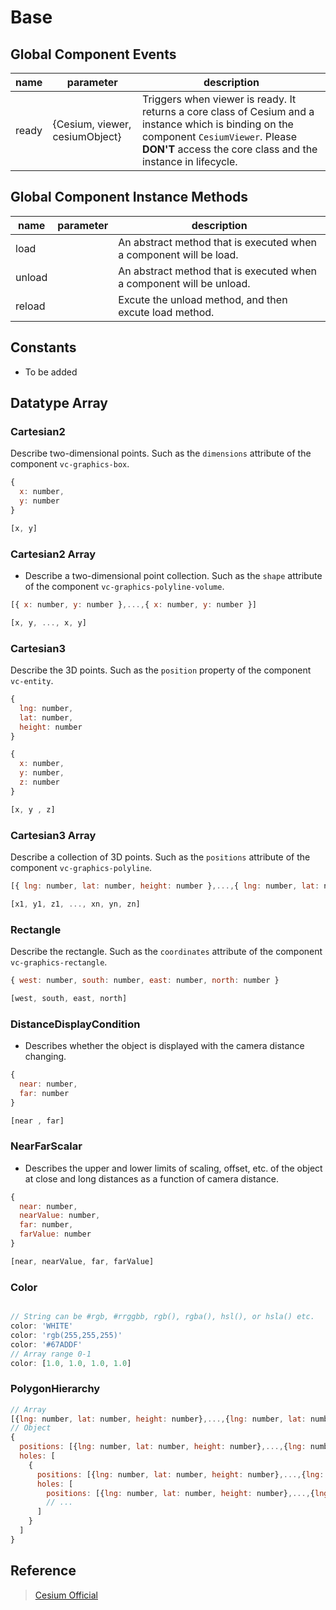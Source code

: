 # Base

## Global Component Events

<!-- prettier-ignore -->
| name | parameter | description |
| ----- | ---------------- | ------------------------- |
| ready | {Cesium, viewer, cesiumObject} | Triggers when viewer is ready. It returns a core class of Cesium and a instance which is binding on the component `CesiumViewer`. Please **DON'T** access the core class and the instance in lifecycle. |

## Global Component Instance Methods

| name   | parameter | description                                                          |
| ------ | --------- | -------------------------------------------------------------------- |
| load   |           | An abstract method that is executed when a component will be load.   |
| unload |           | An abstract method that is executed when a component will be unload. |
| reload |           | Excute the unload method, and then excute load method.               |

## Constants

- To be added

## Datatype Array

### Cartesian2

Describe two-dimensional points. Such as the `dimensions` attribute of the component `vc-graphics-box`.

```JavaScript
{
  x: number,
  y: number
}

[x, y]
```

### Cartesian2 Array

- Describe a two-dimensional point collection. Such as the `shape` attribute of the component `vc-graphics-polyline-volume`.

```JavaScript
[{ x: number, y: number },...,{ x: number, y: number }]

[x, y, ..., x, y]
```

### Cartesian3

Describe the 3D points. Such as the `position` property of the component `vc-entity`.

```JavaScript
{
  lng: number,
  lat: number,
  height: number
}

{
  x: number,
  y: number,
  z: number
}

[x, y , z]
```

### Cartesian3 Array

Describe a collection of 3D points. Such as the `positions` attribute of the component `vc-graphics-polyline`.

```JavaScript
[{ lng: number, lat: number, height: number },...,{ lng: number, lat: number, height: number }]

[x1, y1, z1, ..., xn, yn, zn]
```

### Rectangle

Describe the rectangle. Such as the `coordinates` attribute of the component `vc-graphics-rectangle`.

```JavaScript
{ west: number, south: number, east: number, north: number }

[west, south, east, north]
```

### DistanceDisplayCondition

- Describes whether the object is displayed with the camera distance changing.

```JavaScript
{
  near: number,
  far: number
}

[near , far]
```

### NearFarScalar

- Describes the upper and lower limits of scaling, offset, etc. of the object at close and long distances as a function of camera distance.

```JavaScript
{
  near: number,
  nearValue: number,
  far: number,
  farValue: number
}

[near, nearValue, far, farValue]
```

### Color

```JavaScript

// String can be #rgb, #rrggbb, rgb(), rgba(), hsl(), or hsla() etc.
color: 'WHITE'
color: 'rgb(255,255,255)'
color: '#67ADDF'
// Array range 0-1
color: [1.0, 1.0, 1.0, 1.0]
```

### PolygonHierarchy

```JavaScript
// Array
[{lng: number, lat: number, height: number},...,{lng: number, lat: number, height: number}]
// Object
{
  positions: [{lng: number, lat: number, height: number},...,{lng: number, lat: number, height: number}],
  holes: [
    {
      positions: [{lng: number, lat: number, height: number},...,{lng: number, lat: number, height: number}],
      holes: [
        positions: [{lng: number, lat: number, height: number},...,{lng: number, lat: number, height: number}]
        // ...
      ]
    }
  ]
}

```

## Reference

> [Cesium Official](https://cesium.com/docs/cesiumjs-ref-doc/index.html)
